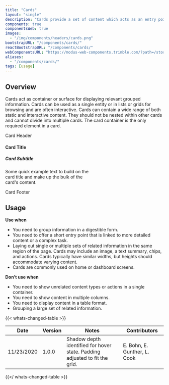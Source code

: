 ```yaml
---
title: "Cards"
layout: "single"
description: "Cards provide a set of content which acts as an entry point to more detailed information."
components: true
componentsWeb: true
images:
  - "/img/components/headers/cards.png"
bootstrapURL: "/components/cards/"
reactBootstrapURL: "/components/cards/"
webComponentsURL: "https://modus-web-components.trimble.com/?path=/story/components-card--default"
aliases:
  - "/components/cards/"
tags: [usage]
---
```


## Overview

Cards act as container or surface for displaying relevant grouped information. Cards can be used as a single entity or in lists or grids for browsing and are often interactive. Cards can contain a wide range of both static and interactive content. They should not be nested within other cards and cannot divide into multiple cards. The card container is the only required element in a card.

<div class="card" style="width: 18rem;">
  <div class="card-header">Card Header</div>
  <div class="card-body">
    <h4 class="card-title">Card Title</h4>
    <h5 class="card-subtitle mb-2 text-muted">Card Subtitle</h5>
    <p class="card-text">
      Some quick example text to build on the card title and make up the
      bulk of the card's content.
    </p>
  </div>
  <div class="card-footer">Card Footer</div>
</div>

## Usage

**Use when**

- You need to group information in a digestible form.
- You need to offer a short entry point that is linked to more detailed content or a complex task.
- Laying out single or multiple sets of related information in the same region of the page. Cards may include an image, a text summary, chips, and actions. Cards typically have similar widths, but heights should accommodate varying content.
- Cards are commonly used on home or dashboard screens.

**Don’t use when**

- You need to show unrelated content types or actions in a single container.
- You need to show content in multiple columns.
- You need to display content in a table format.
- Grouping a large set of related information.

{{< whats-changed-table >}}

| Date       | Version | Notes                                                                      | Contributors                 |
| ---------- | ------- | -------------------------------------------------------------------------- | ---------------------------- |
| 11/23/2020 | 1.0.0   | Shadow depth identified for hover state. Padding adjusted to fit the grid. | E. Bohn, E. Gunther, L. Cook |

{{</ whats-changed-table >}}
